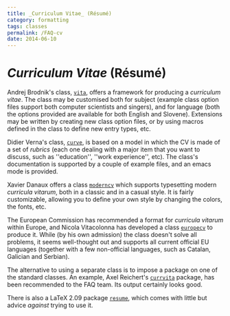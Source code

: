 ```yaml
---
title: _Curriculum Vitae_ (Résumé)
category: formatting
tags: classes
permalink: /FAQ-cv
date: 2014-06-10
---
```


# _Curriculum Vitae_ (Résumé)

Andrej Brodnik's class, [`vita`](https://ctan.org/pkg/vita), offers a framework for producing
a _curriculum vitae_.  The class may be customised both for
subject (example class option files support both computer scientists
and singers), and for language (both the options provided are
available for both English and Slovene).  Extensions may be written by
creating new class option files, or by using macros defined in the
class to define new entry types, etc.

Didier Verna's class, [`curve`](https://ctan.org/pkg/curve), is based on a model in which
the CV is made of a set of _rubrics_ (each one dealing
with a major item that you want to discuss, such as ''education'', ''work
experience'', etc).  The class's documentation is supported by a couple
of example files, and an emacs mode is provided.

Xavier Danaux offers a class [`moderncv`](https://ctan.org/pkg/moderncv) which supports
typesetting modern _curricula vitarum_, both in a classic and in a
casual style. It is fairly customizable, allowing you to define your
own style by changing the colors, the fonts, etc.

The European Commission has recommended a format for 
_curricula vitarum_ within Europe, and Nicola Vitacolonna has
developed a class [`europecv`](https://ctan.org/pkg/europecv) to produce it.  While (by his own
admission) the class doesn't solve all problems, it seems well-thought
out and supports all current official EU languages (together with a
few non-official languages, such as Catalan, Galician and Serbian).

The alternative to using a separate class is to impose a package on
one of the standard classes.  An example,
Axel Reichert's [`currvita`](https://ctan.org/pkg/currvita) package, has been recommended to the
FAQ team.  Its output certainly looks good.

There is also a LaTeX 2.09 package [`resume`](https://ctan.org/tex-archive/obsolete/macros/latex209/contrib/resume), which comes with
little but advice _against_ trying to use it.

